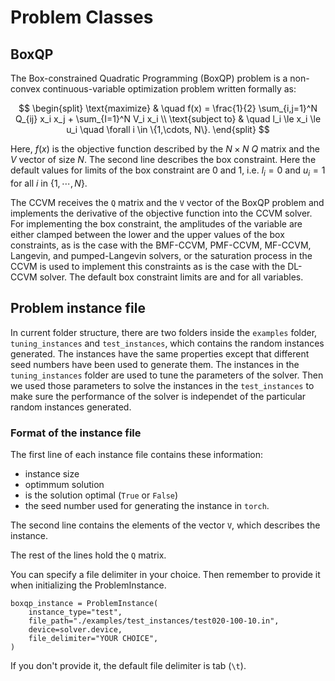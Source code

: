 #  Problem Classes

##  BoxQP 

The Box-constrained Quadratic Programming (BoxQP) problem is a non-convex continuous-variable optimization problem written formally as:

$$
\begin{split}
\text{maximize} & \quad f(x) = \frac{1}{2} \sum_{i,j=1}^N Q_{ij} x_i x_j  + \sum_{I=1}^N V_i x_i \\
\text{subject to} & \quad l_i \le x_i \le u_i \quad \forall i \in \{1,\cdots, N\}.
\end{split}
$$

Here, $f(x)$ is the objective function described by the $N\times N$ $Q$ matrix and the $V$ vector of size $N$. The second line describes the box constraint. Here the default values for limits of the box constraint are $0$ and $1$, i.e. $l_i = 0$ and $u_i = 1$ for all $i$ in $\{1,\cdots,N\}$.


The CCVM receives the `Q` matrix and the `V` vector of the BoxQP problem and implements the derivative of the objective function into the CCVM solver. For implementing the box constraint, the amplitudes of the variable are either clamped between the lower and the upper values of the box constraints, as is the case with the BMF-CCVM, PMF-CCVM, MF-CCVM, Langevin, and pumped-Langevin solvers, or the saturation process in the CCVM is used to implement this constraints as is the case with the DL-CCVM solver. The default box constraint limits are and for all variables.

## Problem instance file

In current folder structure, there are two folders inside the `examples` folder,
`tuning_instances` and `test_instances`, which contains the random instances
generated. The instances have the same properties except that different seed
numbers have been used to generate them. The instances in the `tuning_instances`
folder are used to tune the parameters of the solver. Then we used those parameters to
solve the instances in the `test_instances` to make sure the performance of the solver is
independet of the particular random instances generated.

### Format of the instance file

The first line of each instance file contains these information:
- instance size
- optimmum solution
- is the solution optimal (`True` or `False`)
- the seed number used for generating the instance in `torch`.

The second line contains the elements of the vector `V`, which describes the instance.

The rest of the lines hold the `Q` matrix.

You can specify a file delimiter in your choice. Then remember to
provide it when initializing the ProblemInstance.

```
boxqp_instance = ProblemInstance(
    instance_type="test",
    file_path="./examples/test_instances/test020-100-10.in",
    device=solver.device,
    file_delimiter="YOUR CHOICE",
)
```

If you don't provide it, the default file delimiter is tab (`\t`).
